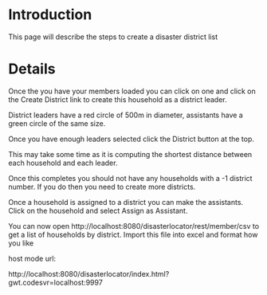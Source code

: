 # Introduction #

This page will describe the steps to create a disaster district list


# Details #

Once the you have your members loaded you can click on one and click on the Create District link to create this household as a district leader.

District leaders have a red circle of 500m in diameter, assistants have a green circle of the same size.

Once you have enough leaders selected click the District button at the top.

This may take some time as it is computing the shortest distance between each household and each leader.

Once this completes you should not have any households with a -1 district number.  If you do then you need to create more districts.

Once a household is assigned to a district you can make the assistants.  Click on the household and select Assign as Assistant.

You can now open http://localhost:8080/disasterlocator/rest/member/csv
to get a list of households by district.  Import this file into excel and format how you like

host mode url:

http://localhost:8080/disasterlocator/index.html?gwt.codesvr=localhost:9997